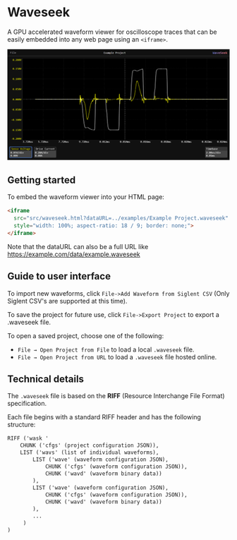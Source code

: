 # Waveseek
A GPU accelerated waveform viewer for oscilloscope traces that can be easily embedded into any web page using an `<iframe>`.

![Example](doc/example.png)

## Getting started

To embed the waveform viewer into your HTML page:

```html
<iframe
  src="src/waveseek.html?dataURL=../examples/Example Project.waveseek"
  style="width: 100%; aspect-ratio: 18 / 9; border: none;">
</iframe>
```
Note that the dataURL can also be a full URL like https://example.com/data/example.waveseek

## Guide to user interface
To import new waveforms, click `File->Add Waveform from Siglent CSV` (Only Siglent CSV's are supported at this time).

To save the project for future use, click `File->Export Project` to export a .waveseek file.

To open a saved project, choose one of the following:
  - `File → Open Project from File` to load a local `.waveseek` file.
  - `File → Open Project from URL` to load a `.waveseek` file hosted online.

## Technical details
The `.waveseek` file is based on the **RIFF** (Resource Interchange File Format) specification.

Each file begins with a standard RIFF header and has the following structure:
```
RIFF ('wask '
    CHUNK ('cfgs' (project configuration JSON)),
    LIST ('wavs' (list of individual waveforms),
        LIST ('wave' (waveform configuration JSON),
            CHUNK ('cfgs' (waveform configuration JSON)),
            CHUNK ('wavd' (waveform binary data))
        ),
        LIST ('wave' (waveform configuration JSON),
            CHUNK ('cfgs' (waveform configuration JSON)),
            CHUNK ('wavd' (waveform binary data))
        ),
        ...
     )
)
```